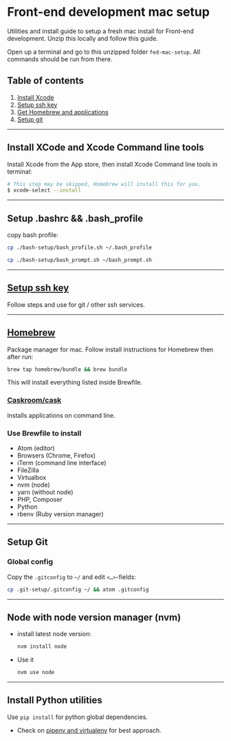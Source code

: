 # Front-end development mac setup

Utilities and install guide to setup a fresh mac install for Front-end development. Unzip this locally and follow this guide.

Open up a terminal and go to this unzipped folder `fed-mac-setup`. All commands should be run from there.

## Table of contents

1. [Install Xcode](#install-xcode-and-xcode-command-line-tools)
2. [Setup ssh key](#setup-ssh-key)
3. [Get Homebrew and applications](#homebrew)
4. [Setup git](#setup-git)

---

## Install XCode and Xcode Command line tools

Install Xcode from the App store, then install Xcode Command line tools in terminal:

```bash
# This step may be skipped, Homebrew will install this for you.
$ xcode-select --install
```

---

## Setup .bashrc && .bash_profile

copy bash profile:
```bash
cp ./bash-setup/bash_profile.sh ~/.bash_profile

cp ./bash-setup/bash_prompt.sh ~/bash_prompt.sh
```

---

## [Setup ssh key](https://help.github.com/en/github/authenticating-to-github/adding-a-new-ssh-key-to-your-github-account)

Follow steps and use for git / other ssh services.

---

## [Homebrew](https://brew.sh/)

Package manager for mac. Follow install instructions for Homebrew then after run:
```bash
brew tap homebrew/bundle && brew bundle
```

This will install everything listed inside Brewfile.

### [Caskroom/cask](https://caskroom.github.io/)

Installs applications on command line.

### Use Brewfile to install

- Atom (editor)
- Browsers (Chrome, Firefox)
- iTerm (command line interface)
- FileZilla
- Virtualbox
- nvm (node)
- yarn (without node)
- PHP, Composer
- Python
- rbenv (Ruby version manager)

---

## Setup Git

### Global config

Copy the `.gitconfig` to `~/` and edit `<…>`-fields:

```bash
cp .git-setup/.gitconfig ~/ && atom .gitconfig
```

---

## Node with node version manager (nvm)

- install latest node version:

  ```bash
  nvm install node
  ```

- Use it

  ```bash
  nvm use node
  ```

---

## Install Python utilities

Use `pip install` for python global dependencies.

- Check on [pipenv and virtualenv](http://docs.python-guide.org/en/latest/dev/virtualenvs/) for best approach.
